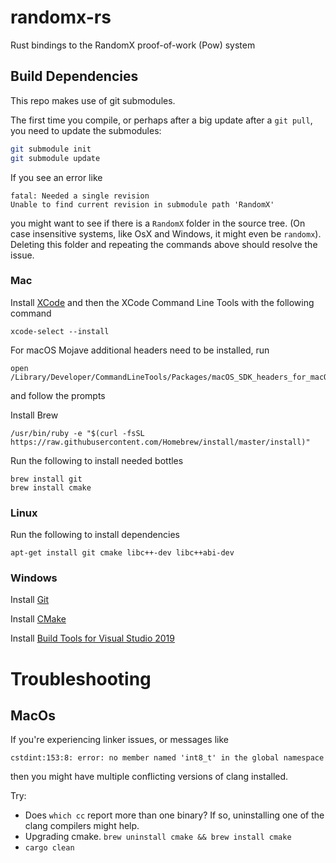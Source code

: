 # randomx-rs
Rust bindings to the RandomX proof-of-work (Pow) system

## Build Dependencies

This repo makes use of git submodules.

The first time you compile, or perhaps after a big update after a `git pull`, you need to update the submodules:

```bash
git submodule init
git submodule update
```

If you see an error like
```
fatal: Needed a single revision
Unable to find current revision in submodule path 'RandomX'
```

you might want to see if there is a `RandomX` folder in the source tree. (On case insensitive systems, like OsX and Windows, it might
even be `randomx`). Deleting this folder and repeating the commands above should resolve the issue.


### Mac
Install [XCode](https://apps.apple.com/za/app/xcode/id497799835?mt=12) and then the XCode Command Line Tools with the following command
```
xcode-select --install
```
For macOS Mojave additional headers need to be installed, run
```
open /Library/Developer/CommandLineTools/Packages/macOS_SDK_headers_for_macOS_10.14.pkg
```
and follow the prompts

Install Brew
```
/usr/bin/ruby -e "$(curl -fsSL https://raw.githubusercontent.com/Homebrew/install/master/install)"
```
Run the following to install needed bottles
```
brew install git
brew install cmake
```

### Linux
Run the following to install dependencies
```
apt-get install git cmake libc++-dev libc++abi-dev
```

### Windows

Install [Git](https://git-scm.com/download/win)

Install [CMake](https://cmake.org/download/)

Install [Build Tools for Visual Studio 2019](
https://visualstudio.microsoft.com/thank-you-downloading-visual-studio/?sku=BuildTools&rel=16)

# Troubleshooting

## MacOs

If you're experiencing linker issues, or messages like

`cstdint:153:8: error: no member named 'int8_t' in the global namespace`

then you might have multiple conflicting versions of clang installed.

Try:
* Does `which cc` report more than one binary? If so, uninstalling one of the clang compilers might help.
* Upgrading cmake. `brew uninstall cmake && brew install cmake`
* `cargo clean`


